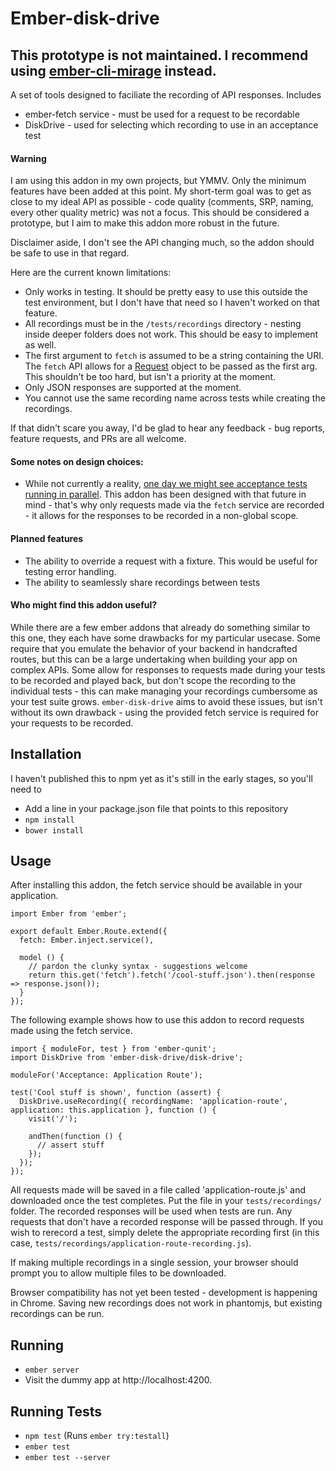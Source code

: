 # Ember-disk-drive

## This prototype is not maintained. I recommend using [ember-cli-mirage](https://github.com/samselikoff/ember-cli-mirage) instead. 

A set of tools designed to faciliate the recording of API responses.
Includes
* ember-fetch service - must be used for a request to be recordable
* DiskDrive - used for selecting which recording to use in an acceptance test

#### Warning
I am using this addon in my own projects, but YMMV.
Only the minimum features have been added at this point. My short-term goal was to get as
close to my ideal API as possible - code quality (comments, SRP, naming, every other quality metric)
was not a focus. This should be considered a prototype, but I aim to make this addon more
robust in the future.

Disclaimer aside, I don't see the API changing much, so the addon should be safe to use
in that regard.

Here are the current known limitations:
* Only works in testing. It should be pretty easy to use this outside the test environment,
  but I don't have that need so I haven't worked on that feature.
* All recordings must be in the `/tests/recordings` directory - nesting inside deeper folders
  does not work. This should be easy to implement as well.
* The first argument to `fetch` is assumed to be a string containing the URI. The `fetch` API
  allows for a [Request](https://developer.mozilla.org/en-US/docs/Web/API/Request) object to be
  passed as the first arg. This shouldn't be too hard, but isn't a priority at the moment.
* Only JSON responses are supported at the moment.
* You cannot use the same recording name across tests while creating the recordings.

If that didn't scare you away, I'd be glad to hear any feedback - bug reports, feature requests,
and PRs are all welcome.

#### Some notes on design choices:
* While not currently a reality, [one day we might see acceptance tests running in parallel](http://discuss.emberjs.com/t/are-1ms-unit-tests-achievable/8169/3).
  This addon has been designed with that future in mind - that's why only requests made via
  the `fetch` service are recorded - it allows for the responses to be recorded in a non-global scope.

#### Planned features
* The ability to override a request with a fixture. This would be useful for testing
  error handling.
* The ability to seamlessly share recordings between tests

#### Who might find this addon useful?
While there are a few ember addons that already do something similar to this one, they each have
some drawbacks for my particular usecase. Some require that you emulate the behavior of your
backend in handcrafted routes, but this can be a large undertaking when building your app on complex APIs.
Some allow for responses to requests made during your tests to be recorded and played back, but
don't scope the recording to the individual tests - this can make managing your recordings
cumbersome as your test suite grows. `ember-disk-drive` aims to avoid these issues, but isn't
without its own drawback - using the provided fetch service is required for your requests to
be recorded.

## Installation

I haven't published this to npm yet as it's still in the early stages, so you'll need to

* Add a line in your package.json file that points to this repository
* `npm install`
* `bower install`

## Usage
After installing this addon, the fetch service should be available in your application.

```
import Ember from 'ember';

export default Ember.Route.extend({
  fetch: Ember.inject.service(),

  model () {
    // pardon the clunky syntax - suggestions welcome
    return this.get('fetch').fetch('/cool-stuff.json').then(response => response.json());
  }
});
```

The following example shows how to use this addon to record requests made using the fetch service.

```
import { moduleFor, test } from 'ember-qunit';
import DiskDrive from 'ember-disk-drive/disk-drive';

moduleFor('Acceptance: Application Route');

test('Cool stuff is shown', function (assert) {
  DiskDrive.useRecording({ recordingName: 'application-route', application: this.application }, function () {
    visit('/');

    andThen(function () {
      // assert stuff
    });
  });
});
```

All requests made will be saved in a file called 'application-route.js' and downloaded
once the test completes. Put the file in your `tests/recordings/` folder. The recorded
responses will be used when tests are run. Any requests that don't have a recorded response
will be passed through. If you wish to rerecord a test, simply delete the appropriate
recording first (in this case, `tests/recordings/application-route-recording.js`).

If making multiple recordings in a single session, your browser should prompt you to allow multiple files
to be downloaded.

Browser compatibility has not yet been tested - development is happening in Chrome. Saving new recordings
does not work in phantomjs, but existing recordings can be run.

## Running

* `ember server`
* Visit the dummy app at http://localhost:4200.

## Running Tests

* `npm test` (Runs `ember try:testall`)
* `ember test`
* `ember test --server`


